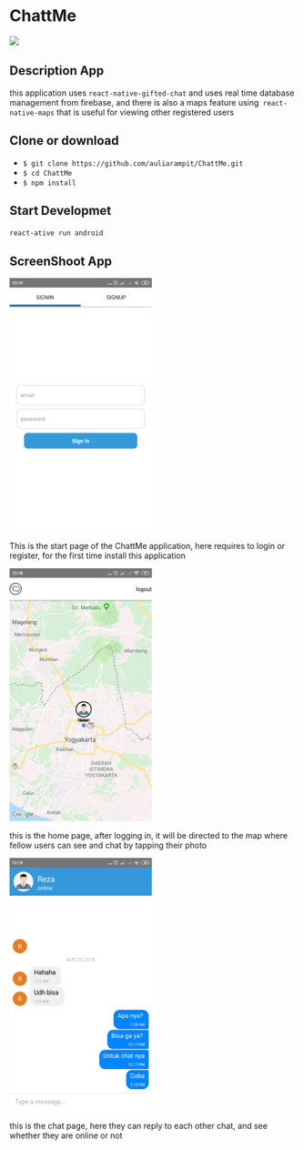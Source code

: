 # ChattMe
<img src="https://www.futuremind.com/m/cache/c8/15/c8150d863e584ed42ccfbdc3f3f1aa3a.jpg" width="700" />

## Description App
this application uses `react-native-gifted-chat` and uses real time database management from firebase, and there is also a maps feature using` react-native-maps` that is useful for viewing other registered users

## Clone or download

- `$ git clone https://github.com/auliarampit/ChattMe.git`
- `$ cd ChattMe`
- `$ npm install`

## Start Developmet
`react-ative run android`

## ScreenShoot App

<img src='https://github.com/auliarampit/ChattMe/blob/master/src/Assets/Screenshot_2019-08-31-13-19-22-524_com.chattme.png' width='250'>
<p>This is the start page of the ChattMe application, here requires to login or register, for the first time install this application</p>

<img src='https://github.com/auliarampit/ChattMe/blob/master/src/Assets/Screenshot_2019-08-31-13-18-34-533_com.chattme.png' width='250'>
<p>this is the home page, after logging in, it will be directed to the map where fellow users can see and chat by tapping their photo</p>

<img src='https://github.com/auliarampit/ChattMe/blob/master/src/Assets/Screenshot_2019-08-31-13-19-13-644_com.chattme.png' width='250'>
<p>this is the chat page, here they can reply to each other chat, and see whether they are online or not</p>
